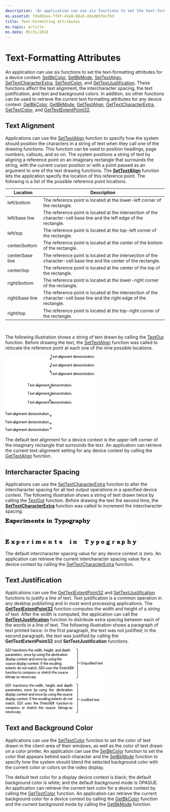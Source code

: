 ```yaml
---
description: 'An application can use six functions to set the text-formatting attributes for a device context: SetBkColor, SetBkMode, SetTextAlign, SetTextCharacterExtra, SetTextColor, and SetTextJustification.'
ms.assetid: fd4d81ee-7f8f-41e8-88a5-d3ed89f4c7bd
title: Text-Formatting Attributes
ms.topic: article
ms.date: 05/31/2018
---
```


# Text-Formatting Attributes

An application can use six functions to set the text-formatting attributes for a device context: [SetBkColor](/windows/desktop/api/Wingdi/nf-wingdi-setbkcolor), [SetBkMode](/windows/desktop/api/Wingdi/nf-wingdi-setbkmode), [SetTextAlign](/windows/desktop/api/Wingdi/nf-wingdi-settextalign), [SetTextCharacterExtra](/windows/desktop/api/Wingdi/nf-wingdi-settextcharacterextra), [SetTextColor](/windows/desktop/api/Wingdi/nf-wingdi-settextcolor), and [SetTextJustification](/windows/desktop/api/Wingdi/nf-wingdi-settextjustification). These functions affect the text alignment, the intercharacter spacing, the text justification, and text and background colors. In addition, six other functions can be used to retrieve the current text formatting attributes for any device context: [GetBkColor](/windows/desktop/api/Wingdi/nf-wingdi-getbkcolor), [GetBkMode](/windows/desktop/api/Wingdi/nf-wingdi-getbkmode), [GetTextAlign](/windows/desktop/api/Wingdi/nf-wingdi-gettextalign), [GetTextCharacterExtra](/windows/desktop/api/Wingdi/nf-wingdi-gettextcharacterextra), [GetTextColor](/windows/desktop/api/Wingdi/nf-wingdi-gettextcolor), and [GetTextExtentPoint32](/windows/desktop/api/Wingdi/nf-wingdi-gettextextentpoint32a).

## Text Alignment

Applications can use the [SetTextAlign](/windows/desktop/api/Wingdi/nf-wingdi-settextalign) function to specify how the system should position the characters in a string of text when they call one of the drawing functions. This function can be used to position headings, page numbers, callouts, and so on. The system positions a string of text by aligning a reference point on an imaginary rectangle that surrounds the string, with the current cursor position or with a point passed as an argument to one of the text drawing functions. The [**SetTextAlign**](/windows/win32/api/wingdi/nf-wingdi-settextalign) function lets the application specify the location of this reference point. The following is a list of the possible reference point locations.



| Location         | Description                                                                                                             |
|------------------|-------------------------------------------------------------------------------------------------------------------------|
| left/bottom      | The reference point is located at the lower-left corner of the rectangle.                                               |
| left/base line   | The reference point is located at the intersection of the character-cell base line and the left edge of the rectangle.  |
| left/top         | The reference point is located at the top-left corner of the rectangle.                                                 |
| center/bottom    | The reference point is located at the center of the bottom of the rectangle.                                            |
| center/base line | The reference point is located at the intersection of the character-cell base line and the center of the rectangle.     |
| center/top       | The reference point is located at the center of the top of the rectangle.                                               |
| right/bottom     | The reference point is located at the lower-right corner of the rectangle.                                              |
| right/base line  | The reference point is located at the intersection of the character-cell base line and the right edge of the rectangle. |
| right/top        | The reference point is located at the top-right corner of the rectangle.                                                |



 

The following illustration shows a string of text drawn by calling the [TextOut](/windows/desktop/api/Wingdi/nf-wingdi-textouta) function. Before drawing the text, the [SetTextAlign](/windows/desktop/api/Wingdi/nf-wingdi-settextalign) function was called to relocate the reference point at each one of the nine possible locations.

![illustration showing the same text nine times, one for each possible reference point location](images/csftx-04.png)

The default text alignment for a device context is the upper-left corner of the imaginary rectangle that surrounds the text. An application can retrieve the current text-alignment setting for any device context by calling the [GetTextAlign](/windows/desktop/api/Wingdi/nf-wingdi-gettextalign) function.

## Intercharacter Spacing

Applications can use the [SetTextCharacterExtra](/windows/desktop/api/Wingdi/nf-wingdi-settextcharacterextra) function to alter the intercharacter spacing for all text output operations in a specified device context. The following illustration shows a string of text drawn twice by calling the [TextOut](/windows/desktop/api/Wingdi/nf-wingdi-textouta) function. Before drawing the text the second time, the [**SetTextCharacterExtra**](/windows/win32/api/wingdi/nf-wingdi-settextcharacterextra) function was called to increment the intercharacter spacing.

![illustration shoing the same text twice: first with normal intercharacter spacing, then with wider spacing](images/csftx-06.png)

The default intercharacter spacing value for any device context is zero. An application can retrieve the current intercharacter spacing value for a device context by calling the [GetTextCharacterExtra](/windows/desktop/api/Wingdi/nf-wingdi-gettextcharacterextra) function.

## Text Justification

Applications can use the [GetTextExtentPoint32](/windows/desktop/api/Wingdi/nf-wingdi-gettextextentpoint32a) and [SetTextJustification](/windows/desktop/api/Wingdi/nf-wingdi-settextjustification) functions to justify a line of text. Text justification is a common operation in any desktop publishing and in most word processing applications. The [**GetTextExtentPoint32**](/windows/win32/api/wingdi/nf-wingdi-gettextextentpoint32a) function computes the width and height of a string of text. After the width is computed, the application can call the [**SetTextJustification**](/windows/win32/api/wingdi/nf-wingdi-settextjustification) function to distribute extra spacing between each of the words in a line of text. The following illustration shows a paragraph of text printed twice: in the first paragraph, the text was not justified; in the second paragraph, the text was justified by calling the **GetTextExtentPoint32** and **SetTextJustification** functions.

![illustration showing a paragraph that aligns only on the left, then the same paragraph aligned on the left and right](images/csftx-05.png)

## Text and Background Color

Applications can use the [SetTextColor](/windows/desktop/api/Wingdi/nf-wingdi-settextcolor) function to set the color of text drawn in the client-area of their windows, as well as the color of text drawn on a color printer. An application can use the [SetBkColor](/windows/desktop/api/Wingdi/nf-wingdi-setbkcolor) function to set the color that appears behind each character and the [SetBkMode](/windows/desktop/api/Wingdi/nf-wingdi-setbkmode) function to specify how the system should blend the selected background color with the current color or colors on the video display.

The default text color for a display device context is black; the default background color is white; and the default background mode is OPAQUE. An application can retrieve the current text color for a device context by calling the [GetTextColor](/windows/desktop/api/Wingdi/nf-wingdi-gettextcolor) function. An application can retrieve the current background color for a device context by calling the [GetBkColor](/windows/desktop/api/Wingdi/nf-wingdi-getbkcolor) function and the current background mode by calling the [GetBkMode](/windows/desktop/api/Wingdi/nf-wingdi-getbkmode) function.

 

 

